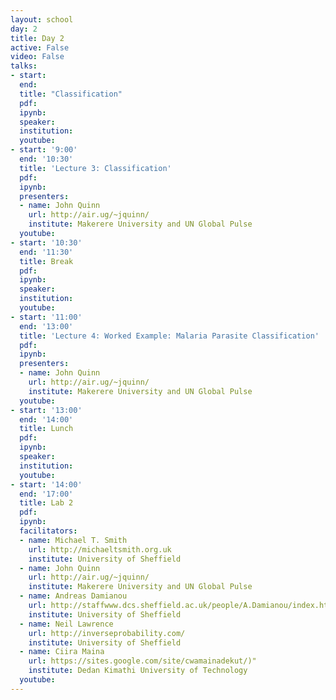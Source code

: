 ```yaml
---
layout: school
day: 2
title: Day 2
active: False
video: False
talks:
- start: 
  end: 
  title: "Classification"
  pdf: 
  ipynb: 
  speaker: 
  institution: 
  youtube: 
- start: '9:00'
  end: '10:30'
  title: 'Lecture 3: Classification'
  pdf: 
  ipynb: 
  presenters:
  - name: John Quinn
    url: http://air.ug/~jquinn/
    institute: Makerere University and UN Global Pulse
  youtube: 
- start: '10:30'
  end: '11:30'
  title: Break
  pdf: 
  ipynb: 
  speaker: 
  institution: 
  youtube: 
- start: '11:00'
  end: '13:00'
  title: 'Lecture 4: Worked Example: Malaria Parasite Classification'
  pdf: 
  ipynb: 
  presenters:
  - name: John Quinn
    url: http://air.ug/~jquinn/
    institute: Makerere University and UN Global Pulse
  youtube: 
- start: '13:00'
  end: '14:00'
  title: Lunch
  pdf: 
  ipynb: 
  speaker: 
  institution: 
  youtube: 
- start: '14:00'
  end: '17:00'
  title: Lab 2
  pdf: 
  ipynb: 
  facilitators:
  - name: Michael T. Smith
    url: http://michaeltsmith.org.uk
    institute: University of Sheffield
  - name: John Quinn
    url: http://air.ug/~jquinn/
    institute: Makerere University and UN Global Pulse
  - name: Andreas Damianou
    url: http://staffwww.dcs.sheffield.ac.uk/people/A.Damianou/index.html
    institute: University of Sheffield
  - name: Neil Lawrence
    url: http://inverseprobability.com/
    institute: University of Sheffield
  - name: Ciira Maina
    url: https://sites.google.com/site/cwamainadekut/)"
    institute: Dedan Kimathi University of Technology
  youtube: 
---
```

